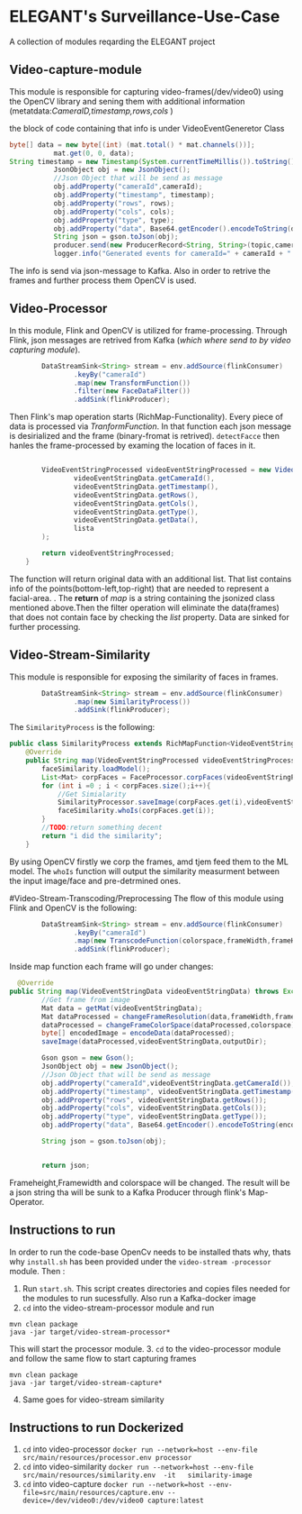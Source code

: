 # ELEGANT's Surveillance-Use-Case 

A collection of modules reqarding the ELEGANT project

## Video-capture-module
This module is responsible for capturing 
video-frames(/dev/video0) using the OpenCV library 
and sening them with additional information 
(metatdata:*CameraID,timestamp,rows,cols* )

the block of code containing that info is under 
 VideoEventGeneretor Class
 ```java
 byte[] data = new byte[(int) (mat.total() * mat.channels())];
            mat.get(0, 0, data);
String timestamp = new Timestamp(System.currentTimeMillis()).toString();
            JsonObject obj = new JsonObject();
            //Json Object that will be send as message
            obj.addProperty("cameraId",cameraId);
            obj.addProperty("timestamp", timestamp);
            obj.addProperty("rows", rows);
            obj.addProperty("cols", cols);
            obj.addProperty("type", type);
            obj.addProperty("data", Base64.getEncoder().encodeToString(data));
            String json = gson.toJson(obj);
            producer.send(new ProducerRecord<String, String>(topic,cameraId, json),new EventGeneratorCallback(cameraId));
            logger.info("Generated events for cameraId=" + cameraId + " frameid=" + (++frameCount) + " timestamp="+timestamp);
```
The info is send via json-message to Kafka. Also in order
to retrive the frames and further process them OpenCV is 
used.
## Video-Processor
In this module, Flink and OpenCV is utilized for frame-processing.
Through Flink, json messages are retrived from Kafka (*which where send to by video
capturing module*). 
```java
        DataStreamSink<String> stream = env.addSource(flinkConsumer)
                .keyBy("cameraId")
                .map(new TransformFunction())
                .filter(new FaceDataFilter())
                .addSink(flinkProducer);
```

Then Flink's map operation starts (RichMap-Functionality).
Every piece of data is processed via *TranformFunction*.
In that function each json message is desirialized and the frame (binary-fromat
is retrived). `detectFacce` then hanles the frame-processed by examing the
location of faces in it. 

```java

        VideoEventStringProcessed videoEventStringProcessed = new VideoEventStringProcessed(
                videoEventStringData.getCameraId(),
                videoEventStringData.getTimestamp(),
                videoEventStringData.getRows(),
                videoEventStringData.getCols(),
                videoEventStringData.getType(),
                videoEventStringData.getData(),
                lista
        );

        return videoEventStringProcessed;
    }
```
The function will return original data with an additional list. That list contains
info of the points(bottom-left,top-right) that are needed to represent a facial-area.
. The **return** of *map* is a string containing the jsonized class mentioned
above.Then the filter operation will eliminate the data(frames) that does not
contain face by checking the *list* property. Data are sinked for further processing.

## Video-Stream-Similarity 
This module is responsible for exposing the similarity of faces in frames.
```java
        DataStreamSink<String> stream = env.addSource(flinkConsumer)
                .map(new SimilarityProcess())
                .addSink(flinkProducer);
```

The `SimilarityProcess` is the following:
```java
public class SimilarityProcess extends RichMapFunction<VideoEventStringProcessed, String> {
    @Override
    public String map(VideoEventStringProcessed videoEventStringProcessed) throws Exception {
        faceSimilarity.loadModel();
        List<Mat> corpFaces = FaceProcessor.corpFaces(videoEventStringProcessed);
        for (int i =0 ; i < corpFaces.size();i++){
            //Get Simialarity
            SimilarityProcessor.saveImage(corpFaces.get(i),videoEventStringProcessed,"/tmp/similarity/");
            faceSimilarity.whoIs(corpFaces.get(i));
        }
        //TODO:return something decent
        return "i did the similarity";
    }
```
By using OpenCV firstly we corp  the frames, amd tjem feed them to the ML model.
The `whoIs` function will output the similarity measurment between the input image/face
and pre-detrmined ones.

#Video-Stream-Transcoding/Preprocessing 
The flow of this module using Flink and OpenCV is the following: 
```java
        DataStreamSink<String> stream = env.addSource(flinkConsumer)
                .keyBy("cameraId")
                .map(new TranscodeFunction(colorspace,frameWidth,frameHeight,processedImageDir))
                .addSink(flinkProducer);
```
Inside map function each frame will go under changes:
```java
  @Override
public String map(VideoEventStringData videoEventStringData) throws Exception {
        //Get frame from image
        Mat data = getMat(videoEventStringData);
        Mat dataProcessed = changeFrameResolution(data,frameWidth,frameHeight);
        dataProcessed = changeFrameColorSpace(dataProcessed,colorspace);
        byte[] encodedImage = encodeData(dataProcessed);
        saveImage(dataProcessed,videoEventStringData,outputDir);

        Gson gson = new Gson();
        JsonObject obj = new JsonObject();
        //Json Object that will be send as message
        obj.addProperty("cameraId",videoEventStringData.getCameraId());
        obj.addProperty("timestamp", videoEventStringData.getTimestamp());
        obj.addProperty("rows", videoEventStringData.getRows());
        obj.addProperty("cols", videoEventStringData.getCols());
        obj.addProperty("type", videoEventStringData.getType());
        obj.addProperty("data", Base64.getEncoder().encodeToString(encodedImage));

        String json = gson.toJson(obj);


        return json;
```
Frameheight,Framewidth and colorspace will be changed.
The result will be a json string tha will be sunk to a Kafka 
Producer through flink's Map-Operator.

## Instructions to run 
In order to run the  code-base OpenCv needs to be installed thats why,
thats why `install.sh` has been provided under the `video-stream
-processor` module.
Then :
1. Run `start.sh`. This script creates directories and
copies files needed for the modules to run sucessfully.
Also run a Kafka-docker image
2. `cd` into the video-stream-processor module and
run 
```
mvn clean package
java -jar target/video-stream-processor*
```
This will start the processor module.
3. `cd` to the video-processor module and follow the 
same flow to start capturing frames
```
mvn clean package
java -jar target/video-stream-capture*
```
4. Same goes for video-stream similarity 

## Instructions to run Dockerized
1. `cd` into video-processor
`docker run --network=host --env-file src/main/resources/processor.env processor
`
2. `cd` into video-similarity 
`docker run --network=host --env-file src/main/resources/similarity.env  -it   similarity-image
`
3. `cd` into video-capture 
 `docker run --network=host --env-file=src/main/resources/capture.env --device=/dev/video0:/dev/video0 capture:latest
   `